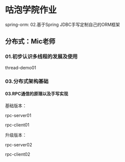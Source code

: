# 咕泡学院作业

spring-orm: 02.基于Spring JDBC手写定制自己的ORM框架



## 分布式：Mic老师
### 01.初步认识多线程的发展及使用
thread-demo01
### 03.分布式架构基础
#### 03.RPC通信的原理以及手写实现
基础版本：

rpc-server01

rpc-client01

升级版本：

rpc-server02

rpc-client02










